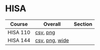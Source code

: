 # HISA

| Course | Overall | Section |
| ------ | ------- | ------- |
| HISA 110 | [csv](https://github.com/UCSD-Historical-Enrollment-Data/2025Winter/blob/main/overall/HISA%20110.csv), [png](https://raw.githubusercontent.com/UCSD-Historical-Enrollment-Data/2025Winter/main/plot_overall/HISA%20110.png) |  |
| HISA 144 | [csv](https://github.com/UCSD-Historical-Enrollment-Data/2025Winter/blob/main/overall/HISA%20144.csv), [png](https://raw.githubusercontent.com/UCSD-Historical-Enrollment-Data/2025Winter/main/plot_overall/HISA%20144.png), [wide](https://raw.githubusercontent.com/UCSD-Historical-Enrollment-Data/2025Winter/main/plot_overall_wide/HISA%20144.png) |  |
